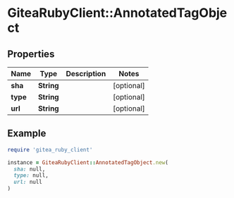 # GiteaRubyClient::AnnotatedTagObject

## Properties

| Name | Type | Description | Notes |
| ---- | ---- | ----------- | ----- |
| **sha** | **String** |  | [optional] |
| **type** | **String** |  | [optional] |
| **url** | **String** |  | [optional] |

## Example

```ruby
require 'gitea_ruby_client'

instance = GiteaRubyClient::AnnotatedTagObject.new(
  sha: null,
  type: null,
  url: null
)
```


